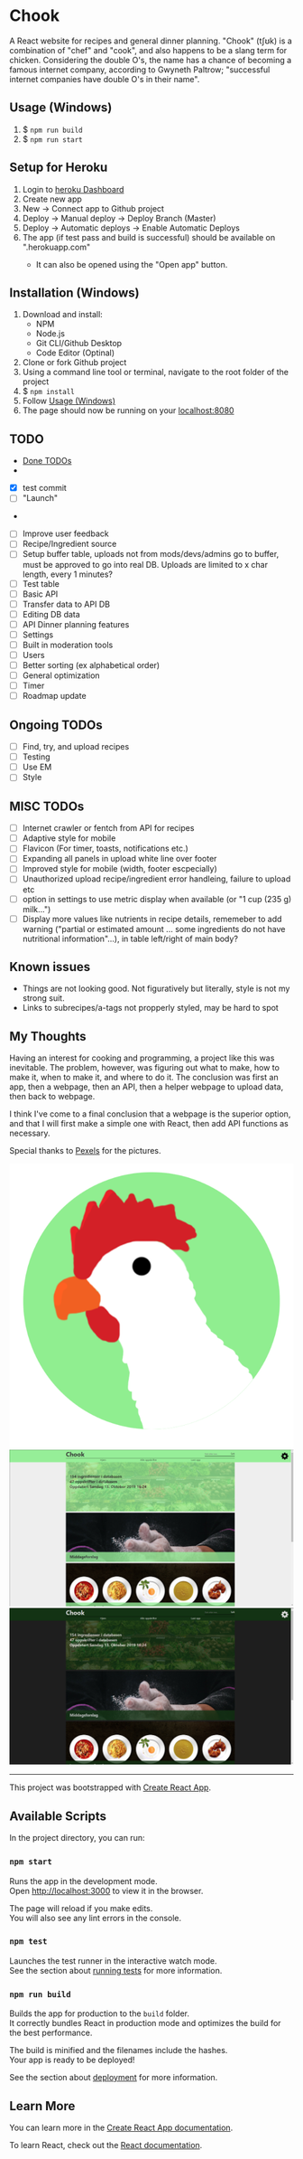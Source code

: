 # Chook

A React website for recipes and general dinner planning. "Chook" (tʃʊk) is a combination of "chef" and "cook", and also happens to be a slang term for chicken.
Considering the double O's, the name has a chance of becoming a famous internet company, according to Gwyneth Paltrow; "successful internet companies have double O's in their name".

## Usage (Windows)
1. $ `npm run build`
2. $ `npm run start`

## Setup for Heroku
1. Login to [heroku Dashboard](https://dashboard.heroku.com/apps)
2. Create new app
3. New -> Connect app to Github project
4. Deploy -> Manual deploy -> Deploy Branch (Master)
5. Deploy -> Automatic deploys -> Enable Automatic Deploys
6. The app (if test pass and build is successful) should be available on "<app-name>.herokuapp.com"
    - It can also be opened using the "Open app" button.

## Installation (Windows)
1. Download and install:
    - NPM
    - Node.js
    - Git CLI/Github Desktop
    - Code Editor (Optinal)
2. Clone or fork Github project
3. Using a command line tool or terminal, navigate to the root folder of the project
4. $ `npm install`
5. Follow [Usage (Windows)](#Usage-(Windows))
6. The page should now be running on your [localhost:8080](http://localhost:8080)

## TODO

- [Done TODOs](./DONE.md)
- 
- [x] test commit 
- [ ] "Launch"
- 
- [ ] Improve user feedback
- [ ] Recipe/Ingredient source
- [ ] Setup buffer table, uploads not from mods/devs/admins go to buffer, must be approved to go into real DB. Uploads are limited to x char length, every 1 minutes?
- [ ] Test table
- [ ] Basic API
- [ ] Transfer data to API DB
- [ ] Editing DB data
- [ ] API Dinner planning features
- [ ] Settings
- [ ] Built in moderation tools
- [ ] Users
- [ ] Better sorting (ex alphabetical order)
- [ ] General optimization
- [ ] Timer
- [ ] Roadmap update

## Ongoing TODOs
- [ ] Find, try, and upload recipes
- [ ] Testing
- [ ] Use EM
- [ ] Style

## MISC TODOs
- [ ] Internet crawler or fentch from API for recipes
- [ ] Adaptive style for mobile
- [ ] Flavicon (For timer, toasts, notifications etc.)
- [ ] Expanding all panels in upload white line over footer
- [ ] Improved style for mobile (width, footer escpecially)
- [ ] Unauthorized upload recipe/ingredient error handleing, failure to upload etc
- [ ] option in settings to use metric display when available (or "1 cup (235 g) milk...")
- [ ] Display more values like nutrients in recipe details, rememeber to add warning ("partial or estimated amount ... some ingredients do not have nutritional information"...), in table left/right of main body?

## Known issues
- Things are not looking good. Not figuratively but literally, style is not my strong suit.
- Links to subrecipes/a-tags not propperly styled, may be hard to spot

## My Thoughts
Having an interest for cooking and programming, a project like this was inevitable. The problem, however, was figuring out what to make, how to make it, when to make it, and where to do it. The conclusion was first an app, then a webpage, then an API, then a helper webpage to upload data, then back to webpage. 

I think I've come to a final conclusion that a webpage is the superior option, and that I will first make a simple one with React, then add API functions as necessary.

Special thanks to [Pexels](https://www.pexels.com) for the pictures.

![Chook logo](./src/resources/icons/chook-icon-1-bg.png)
![Frontpage without contrast mode](./docs/frontpage.png)
![Frontpage with contrast mode](./docs/frontpage-contrast.png)

-------------------------------------------------------------------------------------------------------------------------------

This project was bootstrapped with [Create React App](https://github.com/facebook/create-react-app).

## Available Scripts

In the project directory, you can run:

### `npm start`

Runs the app in the development mode.<br />
Open [http://localhost:3000](http://localhost:3000) to view it in the browser.

The page will reload if you make edits.<br />
You will also see any lint errors in the console.

### `npm test`

Launches the test runner in the interactive watch mode.<br />
See the section about [running tests](https://facebook.github.io/create-react-app/docs/running-tests) for more information.

### `npm run build`

Builds the app for production to the `build` folder.<br />
It correctly bundles React in production mode and optimizes the build for the best performance.

The build is minified and the filenames include the hashes.<br />
Your app is ready to be deployed!

See the section about [deployment](https://facebook.github.io/create-react-app/docs/deployment) for more information.

## Learn More

You can learn more in the [Create React App documentation](https://facebook.github.io/create-react-app/docs/getting-started).

To learn React, check out the [React documentation](https://reactjs.org/).
